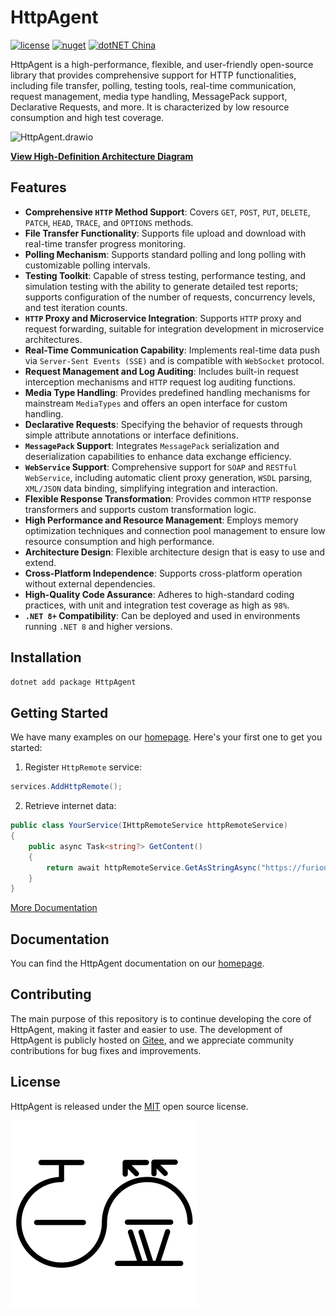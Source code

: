 # HttpAgent

[![license](https://img.shields.io/badge/license-MIT-orange?cacheSeconds=10800)](https://gitee.com/dotnetchina/HttpAgent/blob/master/LICENSE) [![nuget](https://img.shields.io/nuget/v/HttpAgent.svg?cacheSeconds=10800)](https://www.nuget.org/packages/HttpAgent) [![dotNET China](https://img.shields.io/badge/organization-dotNET%20China-yellow?cacheSeconds=10800)](https://gitee.com/dotnetchina)

HttpAgent is a high-performance, flexible, and user-friendly open-source library that provides comprehensive support for
HTTP functionalities, including file transfer, polling, testing tools, real-time communication, request management,
media type handling, MessagePack support, Declarative Requests, and more. It is characterized by low resource
consumption and high test coverage.

![HttpAgent.drawio](https://gitee.com/dotnetchina/HttpAgent/raw/master/drawio/HttpAgent.drawio.jpg "HttpAgent.drawio.jpg")

[**View High-Definition Architecture Diagram**](https://diagram-viewer.giteeusercontent.com?repo=dotnetchina/HttpAgent&ref=master&file=drawio/HttpAgent.drawio)

## Features

- **Comprehensive `HTTP` Method Support**: Covers `GET`, `POST`, `PUT`, `DELETE`, `PATCH`, `HEAD`, `TRACE`, and
  `OPTIONS` methods.
- **File Transfer Functionality**: Supports file upload and download with real-time transfer progress monitoring.
- **Polling Mechanism**: Supports standard polling and long polling with customizable polling intervals.
- **Testing Toolkit**: Capable of stress testing, performance testing, and simulation testing with the ability to
  generate detailed test reports; supports configuration of the number of requests, concurrency levels, and test
  iteration counts.
- **`HTTP` Proxy and Microservice Integration**: Supports `HTTP` proxy and request forwarding, suitable for integration
  development in microservice architectures.
- **Real-Time Communication Capability**: Implements real-time data push via `Server-Sent Events (SSE)` and is
  compatible with `WebSocket` protocol.
- **Request Management and Log Auditing**: Includes built-in request interception mechanisms and `HTTP` request log
  auditing functions.
- **Media Type Handling**: Provides predefined handling mechanisms for mainstream `MediaTypes` and offers an open
  interface for custom handling.
- **Declarative Requests**: Specifying the behavior of requests through simple attribute annotations or interface
  definitions.
- **`MessagePack` Support**: Integrates `MessagePack` serialization and deserialization capabilities to enhance data
  exchange efficiency.
- **`WebService` Support**: Comprehensive support for `SOAP` and `RESTful WebService`, including automatic client proxy
  generation, `WSDL` parsing, `XML/JSON` data binding, simplifying integration and interaction.
- **Flexible Response Transformation**: Provides common `HTTP` response transformers and supports custom transformation
  logic.
- **High Performance and Resource Management**: Employs memory optimization techniques and connection pool management to
  ensure low resource consumption and high performance.
- **Architecture Design**: Flexible architecture design that is easy to use and extend.
- **Cross-Platform Independence**: Supports cross-platform operation without external dependencies.
- **High-Quality Code Assurance**: Adheres to high-standard coding practices, with unit and integration test coverage as
  high as `98%`.
- **`.NET 8+` Compatibility**: Can be deployed and used in environments running `.NET 8` and higher versions.

## Installation

```powershell
dotnet add package HttpAgent
```

## Getting Started

We have many examples on our [homepage](https://furion.net/docs/http-agent/). Here's your first one to get you started:

1. Register `HttpRemote` service:

```cs
services.AddHttpRemote();
```

2. Retrieve internet data:

```cs
public class YourService(IHttpRemoteService httpRemoteService)
{
    public async Task<string?> GetContent()
    {
        return await httpRemoteService.GetAsStringAsync("https://furion.net/");
    }
}
```

[More Documentation](https://furion.net/docs/http-agent/)

## Documentation

You can find the HttpAgent documentation on our [homepage](https://furion.net/docs/http-agent/).

## Contributing

The main purpose of this repository is to continue developing the core of HttpAgent, making it faster and easier to use.
The development of HttpAgent is publicly hosted on [Gitee](https://gitee.com/dotnetchina/HttpAgent), and we appreciate
community contributions for bug fixes and improvements.

## License

HttpAgent is released under the [MIT](./LICENSE) open source license.

[![](./assets/baiqian.svg)](https://baiqian.com)